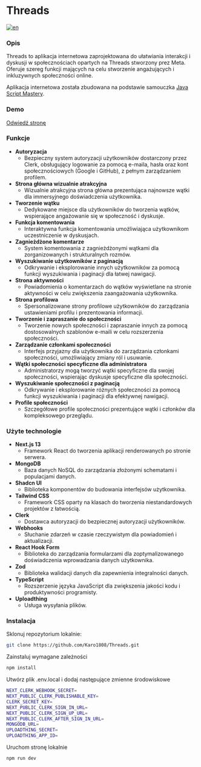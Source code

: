 # Threads

[![en](https://img.shields.io/badge/lang-pl-en.svg)](https://github.com/Karo1808/Threads/blob/main/README.md)

### Opis

Threads to aplikacja internetowa zaprojektowana do ułatwiania interakcji i dyskusji w społecznościach opartych na Threads stworzony prez Meta. Oferuje szereg funkcji mających na celu stworzenie angażujących i inkluzywnych społeczności online.

Aplikacja internetowa została zbudowana na podstawie samouczka [Java Script Mastery](https://www.youtube.com/watch?v=O5cmLDVTgAs).

### Demo

[Odwiedź stronę](https://threads-app-karo.vercel.app/)

### Funkcje

- **Autoryzacja**
  - Bezpieczny system autoryzacji użytkowników dostarczony przez Clerk, obsługujący logowanie za pomocą e-maila, hasła oraz kont społecznościowych (Google i GitHub), z pełnym zarządzaniem profilem.
- **Strona główna wizualnie atrakcyjna**
  - Wizualnie atrakcyjna strona główna prezentująca najnowsze wątki dla immersyjnego doświadczenia użytkownika.
- **Tworzenie wątku**
  - Dedykowane miejsce dla użytkowników do tworzenia wątków, wspierające angażowanie się w społeczność i dyskusje.
- **Funkcja komentowania**
  - Interaktywna funkcja komentowania umożliwiająca użytkownikom uczestniczenie w dyskusjach.
- **Zagnieżdżone komentarze**
  - System komentowania z zagnieżdżonymi wątkami dla zorganizowanych i strukturalnych rozmów.
- **Wyszukiwanie użytkowników z paginacją**
  - Odkrywanie i eksplorowanie innych użytkowników za pomocą funkcji wyszukiwania i paginacji dla łatwej nawigacji.
- **Strona aktywności**
  - Powiadomienia o komentarzach do wątków wyświetlane na stronie aktywności w celu zwiększenia zaangażowania użytkownika.
- **Strona profilowa**
  - Spersonalizowane strony profilowe użytkowników do zarządzania ustawieniami profilu i prezentowania informacji.
- **Tworzenie i zapraszanie do społeczności**
  - Tworzenie nowych społeczności i zapraszanie innych za pomocą dostosowalnych szablonów e-maili w celu rozszerzenia społeczności.
- **Zarządzanie członkami społeczności**
  - Interfejs przyjazny dla użytkownika do zarządzania członkami społeczności, umożliwiający zmiany ról i usuwanie.
- **Wątki społeczności specyficzne dla administratora**
  - Administratorzy mogą tworzyć wątki specyficzne dla swojej społeczności, wspierając dyskusje specyficzne dla społeczności.
- **Wyszukiwanie społeczności z paginacją**
  - Odkrywanie i eksplorowanie różnych społeczności za pomocą funkcji wyszukiwania i paginacji dla efektywnej nawigacji.
- **Profile społeczności**
  - Szczegółowe profile społeczności prezentujące wątki i członków dla kompleksowego przeglądu.

### Użyte technologie

- **Next.js 13**
  - Framework React do tworzenia aplikacji renderowanych po stronie serwera.
- **MongoDB**
  - Baza danych NoSQL do zarządzania złożonymi schematami i populacjami danych.
- **Shadcn UI**
  - Biblioteka komponentów do budowania interfejsów użytkownika.
- **Tailwind CSS**
  - Framework CSS oparty na klasach do tworzenia niestandardowych projektów z łatwością.
- **Clerk**
  - Dostawca autoryzacji do bezpiecznej autoryzacji użytkowników.
- **Webhooks**
  - Słuchanie zdarzeń w czasie rzeczywistym dla powiadomień i aktualizacji.
- **React Hook Form**
  - Biblioteka do zarządzania formularzami dla zoptymalizowanego doświadczenia wprowadzania danych użytkownika.
- **Zod**
  - Biblioteka walidacji danych dla zapewnienia integralności danych.
- **TypeScript**
  - Rozszerzenie języka JavaScript dla zwiększenia jakości kodu i produktywności programisty.
- **Uploadthing**
  - Usługa wysyłania plików.

### Instalacja

Sklonuj repozytorium lokalnie:

```bash
git clone https://github.com/Karo1808/Threads.git
```

Zainstaluj wymagane zależności

```bash
npm install
```

Utwórz plik .env.local i dodaj następujące zmienne środowiskowe

```bash
NEXT_CLERK_WEBHOOK_SECRET=
NEXT_PUBLIC_CLERK_PUBLISHABLE_KEY=
CLERK_SECRET_KEY=
NEXT_PUBLIC_CLERK_SIGN_IN_URL=
NEXT_PUBLIC_CLERK_SIGN_UP_URL=
NEXT_PUBLIC_CLERK_AFTER_SIGN_IN_URL=
MONGODB_URL=
UPLOADTHING_SECRET=
UPLOADTHING_APP_ID=
```

Uruchom stronę lokalnie

```bash
npm run dev
```
